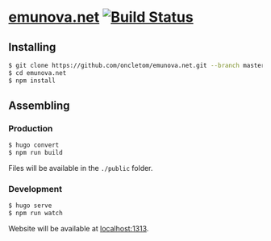 # [emunova.net](https://emunova.net) [![Build Status](https://travis-ci.org/oncletom/emunova.net.svg?branch=master)](https://travis-ci.org/oncletom/emunova.net)

## Installing

```bash
$ git clone https://github.com/oncletom/emunova.net.git --branch master --single-branch
$ cd emunova.net
$ npm install
```

## Assembling

### Production

```bash
$ hugo convert
$ npm run build
```

Files will be available in the `./public` folder.

### Development

```bash
$ hugo serve
$ npm run watch
```

Website will be available at [localhost:1313](http://localhost:1313/).
